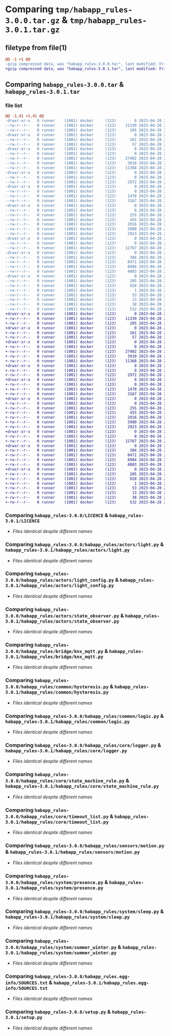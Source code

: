 # Comparing `tmp/habapp_rules-3.0.0.tar.gz` & `tmp/habapp_rules-3.0.1.tar.gz`

## filetype from file(1)

```diff
@@ -1 +1 @@
-gzip compressed data, was "habapp_rules-3.0.0.tar", last modified: Fri Apr 28 21:01:52 2023, max compression
+gzip compressed data, was "habapp_rules-3.0.1.tar", last modified: Fri Apr 28 21:09:42 2023, max compression
```

## Comparing `habapp_rules-3.0.0.tar` & `habapp_rules-3.0.1.tar`

### file list

```diff
@@ -1,41 +1,41 @@
-drwxr-xr-x   0 runner    (1001) docker     (123)        0 2023-04-28 21:01:52.038219 habapp_rules-3.0.0/
--rw-r--r--   0 runner    (1001) docker     (123)    11339 2023-04-28 21:01:41.000000 habapp_rules-3.0.0/LICENCE
--rw-r--r--   0 runner    (1001) docker     (123)      205 2023-04-28 21:01:52.038219 habapp_rules-3.0.0/PKG-INFO
-drwxr-xr-x   0 runner    (1001) docker     (123)        0 2023-04-28 21:01:52.034219 habapp_rules-3.0.0/habapp_rules/
--rw-r--r--   0 runner    (1001) docker     (123)      161 2023-04-28 21:01:41.000000 habapp_rules-3.0.0/habapp_rules/__init__.py
--rw-r--r--   0 runner    (1001) docker     (123)       57 2023-04-28 21:01:41.000000 habapp_rules-3.0.0/habapp_rules/__version__.py
-drwxr-xr-x   0 runner    (1001) docker     (123)        0 2023-04-28 21:01:52.038219 habapp_rules-3.0.0/habapp_rules/actors/
--rw-r--r--   0 runner    (1001) docker     (123)        0 2023-04-28 21:01:41.000000 habapp_rules-3.0.0/habapp_rules/actors/__init__.py
--rw-r--r--   0 runner    (1001) docker     (123)    27402 2023-04-28 21:01:41.000000 habapp_rules-3.0.0/habapp_rules/actors/light.py
--rw-r--r--   0 runner    (1001) docker     (123)     3910 2023-04-28 21:01:41.000000 habapp_rules-3.0.0/habapp_rules/actors/light_config.py
--rw-r--r--   0 runner    (1001) docker     (123)    11368 2023-04-28 21:01:41.000000 habapp_rules-3.0.0/habapp_rules/actors/state_observer.py
-drwxr-xr-x   0 runner    (1001) docker     (123)        0 2023-04-28 21:01:52.038219 habapp_rules-3.0.0/habapp_rules/bridge/
--rw-r--r--   0 runner    (1001) docker     (123)        0 2023-04-28 21:01:41.000000 habapp_rules-3.0.0/habapp_rules/bridge/__init__.py
--rw-r--r--   0 runner    (1001) docker     (123)     2972 2023-04-28 21:01:41.000000 habapp_rules-3.0.0/habapp_rules/bridge/knx_mqtt.py
-drwxr-xr-x   0 runner    (1001) docker     (123)        0 2023-04-28 21:01:52.038219 habapp_rules-3.0.0/habapp_rules/common/
--rw-r--r--   0 runner    (1001) docker     (123)        0 2023-04-28 21:01:41.000000 habapp_rules-3.0.0/habapp_rules/common/__init__.py
--rw-r--r--   0 runner    (1001) docker     (123)     1478 2023-04-28 21:01:41.000000 habapp_rules-3.0.0/habapp_rules/common/hysteresis.py
--rw-r--r--   0 runner    (1001) docker     (123)     3167 2023-04-28 21:01:41.000000 habapp_rules-3.0.0/habapp_rules/common/logic.py
-drwxr-xr-x   0 runner    (1001) docker     (123)        0 2023-04-28 21:01:52.038219 habapp_rules-3.0.0/habapp_rules/core/
--rw-r--r--   0 runner    (1001) docker     (123)        0 2023-04-28 21:01:41.000000 habapp_rules-3.0.0/habapp_rules/core/__init__.py
--rw-r--r--   0 runner    (1001) docker     (123)      255 2023-04-28 21:01:41.000000 habapp_rules-3.0.0/habapp_rules/core/exceptions.py
--rw-r--r--   0 runner    (1001) docker     (123)      455 2023-04-28 21:01:41.000000 habapp_rules-3.0.0/habapp_rules/core/helper.py
--rw-r--r--   0 runner    (1001) docker     (123)     2016 2023-04-28 21:01:41.000000 habapp_rules-3.0.0/habapp_rules/core/logger.py
--rw-r--r--   0 runner    (1001) docker     (123)     3980 2023-04-28 21:01:41.000000 habapp_rules-3.0.0/habapp_rules/core/state_machine_rule.py
--rw-r--r--   0 runner    (1001) docker     (123)     2923 2023-04-28 21:01:41.000000 habapp_rules-3.0.0/habapp_rules/core/timeout_list.py
-drwxr-xr-x   0 runner    (1001) docker     (123)        0 2023-04-28 21:01:52.038219 habapp_rules-3.0.0/habapp_rules/sensors/
--rw-r--r--   0 runner    (1001) docker     (123)        0 2023-04-28 21:01:41.000000 habapp_rules-3.0.0/habapp_rules/sensors/__init__.py
--rw-r--r--   0 runner    (1001) docker     (123)    12767 2023-04-28 21:01:41.000000 habapp_rules-3.0.0/habapp_rules/sensors/motion.py
-drwxr-xr-x   0 runner    (1001) docker     (123)        0 2023-04-28 21:01:52.038219 habapp_rules-3.0.0/habapp_rules/system/
--rw-r--r--   0 runner    (1001) docker     (123)      384 2023-04-28 21:01:41.000000 habapp_rules-3.0.0/habapp_rules/system/__init__.py
--rw-r--r--   0 runner    (1001) docker     (123)     8471 2023-04-28 21:01:41.000000 habapp_rules-3.0.0/habapp_rules/system/presence.py
--rw-r--r--   0 runner    (1001) docker     (123)     8984 2023-04-28 21:01:41.000000 habapp_rules-3.0.0/habapp_rules/system/sleep.py
--rw-r--r--   0 runner    (1001) docker     (123)     4803 2023-04-28 21:01:41.000000 habapp_rules-3.0.0/habapp_rules/system/summer_winter.py
-drwxr-xr-x   0 runner    (1001) docker     (123)        0 2023-04-28 21:01:52.034219 habapp_rules-3.0.0/habapp_rules.egg-info/
--rw-r--r--   0 runner    (1001) docker     (123)      205 2023-04-28 21:01:51.000000 habapp_rules-3.0.0/habapp_rules.egg-info/PKG-INFO
--rw-r--r--   0 runner    (1001) docker     (123)      928 2023-04-28 21:01:52.000000 habapp_rules-3.0.0/habapp_rules.egg-info/SOURCES.txt
--rw-r--r--   0 runner    (1001) docker     (123)        1 2023-04-28 21:01:51.000000 habapp_rules-3.0.0/habapp_rules.egg-info/dependency_links.txt
--rw-r--r--   0 runner    (1001) docker     (123)       53 2023-04-28 21:01:51.000000 habapp_rules-3.0.0/habapp_rules.egg-info/requires.txt
--rw-r--r--   0 runner    (1001) docker     (123)       13 2023-04-28 21:01:51.000000 habapp_rules-3.0.0/habapp_rules.egg-info/top_level.txt
--rw-r--r--   0 runner    (1001) docker     (123)       38 2023-04-28 21:01:52.038219 habapp_rules-3.0.0/setup.cfg
--rw-r--r--   0 runner    (1001) docker     (123)      532 2023-04-28 21:01:41.000000 habapp_rules-3.0.0/setup.py
+drwxr-xr-x   0 runner    (1001) docker     (123)        0 2023-04-28 21:09:42.047811 habapp_rules-3.0.1/
+-rw-r--r--   0 runner    (1001) docker     (123)    11339 2023-04-28 21:09:31.000000 habapp_rules-3.0.1/LICENCE
+-rw-r--r--   0 runner    (1001) docker     (123)      205 2023-04-28 21:09:42.047811 habapp_rules-3.0.1/PKG-INFO
+drwxr-xr-x   0 runner    (1001) docker     (123)        0 2023-04-28 21:09:42.043811 habapp_rules-3.0.1/habapp_rules/
+-rw-r--r--   0 runner    (1001) docker     (123)      161 2023-04-28 21:09:31.000000 habapp_rules-3.0.1/habapp_rules/__init__.py
+-rw-r--r--   0 runner    (1001) docker     (123)       57 2023-04-28 21:09:31.000000 habapp_rules-3.0.1/habapp_rules/__version__.py
+drwxr-xr-x   0 runner    (1001) docker     (123)        0 2023-04-28 21:09:42.043811 habapp_rules-3.0.1/habapp_rules/actors/
+-rw-r--r--   0 runner    (1001) docker     (123)        0 2023-04-28 21:09:31.000000 habapp_rules-3.0.1/habapp_rules/actors/__init__.py
+-rw-r--r--   0 runner    (1001) docker     (123)    27402 2023-04-28 21:09:31.000000 habapp_rules-3.0.1/habapp_rules/actors/light.py
+-rw-r--r--   0 runner    (1001) docker     (123)     3910 2023-04-28 21:09:31.000000 habapp_rules-3.0.1/habapp_rules/actors/light_config.py
+-rw-r--r--   0 runner    (1001) docker     (123)    11368 2023-04-28 21:09:31.000000 habapp_rules-3.0.1/habapp_rules/actors/state_observer.py
+drwxr-xr-x   0 runner    (1001) docker     (123)        0 2023-04-28 21:09:42.043811 habapp_rules-3.0.1/habapp_rules/bridge/
+-rw-r--r--   0 runner    (1001) docker     (123)        0 2023-04-28 21:09:31.000000 habapp_rules-3.0.1/habapp_rules/bridge/__init__.py
+-rw-r--r--   0 runner    (1001) docker     (123)     2972 2023-04-28 21:09:31.000000 habapp_rules-3.0.1/habapp_rules/bridge/knx_mqtt.py
+drwxr-xr-x   0 runner    (1001) docker     (123)        0 2023-04-28 21:09:42.043811 habapp_rules-3.0.1/habapp_rules/common/
+-rw-r--r--   0 runner    (1001) docker     (123)        0 2023-04-28 21:09:31.000000 habapp_rules-3.0.1/habapp_rules/common/__init__.py
+-rw-r--r--   0 runner    (1001) docker     (123)     1478 2023-04-28 21:09:31.000000 habapp_rules-3.0.1/habapp_rules/common/hysteresis.py
+-rw-r--r--   0 runner    (1001) docker     (123)     3167 2023-04-28 21:09:31.000000 habapp_rules-3.0.1/habapp_rules/common/logic.py
+drwxr-xr-x   0 runner    (1001) docker     (123)        0 2023-04-28 21:09:42.043811 habapp_rules-3.0.1/habapp_rules/core/
+-rw-r--r--   0 runner    (1001) docker     (123)        0 2023-04-28 21:09:31.000000 habapp_rules-3.0.1/habapp_rules/core/__init__.py
+-rw-r--r--   0 runner    (1001) docker     (123)      255 2023-04-28 21:09:31.000000 habapp_rules-3.0.1/habapp_rules/core/exceptions.py
+-rw-r--r--   0 runner    (1001) docker     (123)      455 2023-04-28 21:09:31.000000 habapp_rules-3.0.1/habapp_rules/core/helper.py
+-rw-r--r--   0 runner    (1001) docker     (123)     2016 2023-04-28 21:09:31.000000 habapp_rules-3.0.1/habapp_rules/core/logger.py
+-rw-r--r--   0 runner    (1001) docker     (123)     3980 2023-04-28 21:09:31.000000 habapp_rules-3.0.1/habapp_rules/core/state_machine_rule.py
+-rw-r--r--   0 runner    (1001) docker     (123)     2923 2023-04-28 21:09:31.000000 habapp_rules-3.0.1/habapp_rules/core/timeout_list.py
+drwxr-xr-x   0 runner    (1001) docker     (123)        0 2023-04-28 21:09:42.043811 habapp_rules-3.0.1/habapp_rules/sensors/
+-rw-r--r--   0 runner    (1001) docker     (123)        0 2023-04-28 21:09:31.000000 habapp_rules-3.0.1/habapp_rules/sensors/__init__.py
+-rw-r--r--   0 runner    (1001) docker     (123)    12767 2023-04-28 21:09:31.000000 habapp_rules-3.0.1/habapp_rules/sensors/motion.py
+drwxr-xr-x   0 runner    (1001) docker     (123)        0 2023-04-28 21:09:42.043811 habapp_rules-3.0.1/habapp_rules/system/
+-rw-r--r--   0 runner    (1001) docker     (123)      384 2023-04-28 21:09:31.000000 habapp_rules-3.0.1/habapp_rules/system/__init__.py
+-rw-r--r--   0 runner    (1001) docker     (123)     8471 2023-04-28 21:09:31.000000 habapp_rules-3.0.1/habapp_rules/system/presence.py
+-rw-r--r--   0 runner    (1001) docker     (123)     8984 2023-04-28 21:09:31.000000 habapp_rules-3.0.1/habapp_rules/system/sleep.py
+-rw-r--r--   0 runner    (1001) docker     (123)     4803 2023-04-28 21:09:31.000000 habapp_rules-3.0.1/habapp_rules/system/summer_winter.py
+drwxr-xr-x   0 runner    (1001) docker     (123)        0 2023-04-28 21:09:42.043811 habapp_rules-3.0.1/habapp_rules.egg-info/
+-rw-r--r--   0 runner    (1001) docker     (123)      205 2023-04-28 21:09:42.000000 habapp_rules-3.0.1/habapp_rules.egg-info/PKG-INFO
+-rw-r--r--   0 runner    (1001) docker     (123)      928 2023-04-28 21:09:42.000000 habapp_rules-3.0.1/habapp_rules.egg-info/SOURCES.txt
+-rw-r--r--   0 runner    (1001) docker     (123)        1 2023-04-28 21:09:42.000000 habapp_rules-3.0.1/habapp_rules.egg-info/dependency_links.txt
+-rw-r--r--   0 runner    (1001) docker     (123)       53 2023-04-28 21:09:42.000000 habapp_rules-3.0.1/habapp_rules.egg-info/requires.txt
+-rw-r--r--   0 runner    (1001) docker     (123)       13 2023-04-28 21:09:42.000000 habapp_rules-3.0.1/habapp_rules.egg-info/top_level.txt
+-rw-r--r--   0 runner    (1001) docker     (123)       38 2023-04-28 21:09:42.047811 habapp_rules-3.0.1/setup.cfg
+-rw-r--r--   0 runner    (1001) docker     (123)      532 2023-04-28 21:09:31.000000 habapp_rules-3.0.1/setup.py
```

### Comparing `habapp_rules-3.0.0/LICENCE` & `habapp_rules-3.0.1/LICENCE`

 * *Files identical despite different names*

### Comparing `habapp_rules-3.0.0/habapp_rules/actors/light.py` & `habapp_rules-3.0.1/habapp_rules/actors/light.py`

 * *Files identical despite different names*

### Comparing `habapp_rules-3.0.0/habapp_rules/actors/light_config.py` & `habapp_rules-3.0.1/habapp_rules/actors/light_config.py`

 * *Files identical despite different names*

### Comparing `habapp_rules-3.0.0/habapp_rules/actors/state_observer.py` & `habapp_rules-3.0.1/habapp_rules/actors/state_observer.py`

 * *Files identical despite different names*

### Comparing `habapp_rules-3.0.0/habapp_rules/bridge/knx_mqtt.py` & `habapp_rules-3.0.1/habapp_rules/bridge/knx_mqtt.py`

 * *Files identical despite different names*

### Comparing `habapp_rules-3.0.0/habapp_rules/common/hysteresis.py` & `habapp_rules-3.0.1/habapp_rules/common/hysteresis.py`

 * *Files identical despite different names*

### Comparing `habapp_rules-3.0.0/habapp_rules/common/logic.py` & `habapp_rules-3.0.1/habapp_rules/common/logic.py`

 * *Files identical despite different names*

### Comparing `habapp_rules-3.0.0/habapp_rules/core/logger.py` & `habapp_rules-3.0.1/habapp_rules/core/logger.py`

 * *Files identical despite different names*

### Comparing `habapp_rules-3.0.0/habapp_rules/core/state_machine_rule.py` & `habapp_rules-3.0.1/habapp_rules/core/state_machine_rule.py`

 * *Files identical despite different names*

### Comparing `habapp_rules-3.0.0/habapp_rules/core/timeout_list.py` & `habapp_rules-3.0.1/habapp_rules/core/timeout_list.py`

 * *Files identical despite different names*

### Comparing `habapp_rules-3.0.0/habapp_rules/sensors/motion.py` & `habapp_rules-3.0.1/habapp_rules/sensors/motion.py`

 * *Files identical despite different names*

### Comparing `habapp_rules-3.0.0/habapp_rules/system/presence.py` & `habapp_rules-3.0.1/habapp_rules/system/presence.py`

 * *Files identical despite different names*

### Comparing `habapp_rules-3.0.0/habapp_rules/system/sleep.py` & `habapp_rules-3.0.1/habapp_rules/system/sleep.py`

 * *Files identical despite different names*

### Comparing `habapp_rules-3.0.0/habapp_rules/system/summer_winter.py` & `habapp_rules-3.0.1/habapp_rules/system/summer_winter.py`

 * *Files identical despite different names*

### Comparing `habapp_rules-3.0.0/habapp_rules.egg-info/SOURCES.txt` & `habapp_rules-3.0.1/habapp_rules.egg-info/SOURCES.txt`

 * *Files identical despite different names*

### Comparing `habapp_rules-3.0.0/setup.py` & `habapp_rules-3.0.1/setup.py`

 * *Files identical despite different names*

